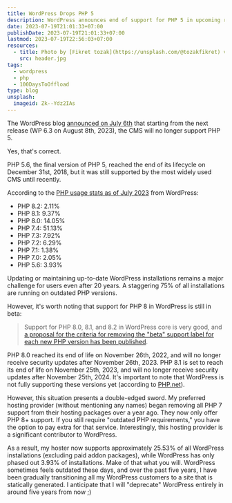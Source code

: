 ```yaml
---
title: WordPress Drops PHP 5
description: WordPress announces end of support for PHP 5 in upcoming release. Learn about the impact and challenges of updating PHP versions. Read more here.
date: 2023-07-19T21:01:33+07:00
publishDate: 2023-07-19T21:01:33+07:00
lastmod: 2023-07-19T22:56:03+07:00
resources:
  - title: Photo by [Fikret tozak](https://unsplash.com/@tozakfikret) via [Unsplash](https://unsplash.com/)
    src: header.jpg
tags:
  - wordpress
  - php
  - 100DaysToOffload
type: blog
unsplash:
  imageid: Zk--Ydz2IAs
---
```


The WordPress blog [announced on July 6th](https://make.wordpress.org/core/2023/07/05/dropping-support-for-php-5/) that starting from the next release (WP 6.3 on August 8th, 2023), the CMS will no longer support PHP 5.

Yes, that's correct.

PHP 5.6, the final version of PHP 5, reached the end of its lifecycle on December 31st, 2018, but it was still supported by the most widely used CMS until recently.

According to the [PHP usage stats as of July 2023](https://wordpress.org/about/stats/) from WordPress:

*   PHP 8.2: 2.11%
*   PHP 8.1: 9.37%
*   PHP 8.0: 14.05%
*   PHP 7.4: 51.13%
*   PHP 7.3: 7.92%
*   PHP 7.2: 6.29%
*   PHP 7.1: 1.38%
*   PHP 7.0: 2.05%
*   PHP 5.6: 3.93%

Updating or maintaining up-to-date WordPress installations remains a major challenge for users even after 20 years. A staggering 75% of all installations are running on outdated PHP versions.

However, it's worth noting that support for PHP 8 in WordPress is still in beta:

> Support for PHP 8.0, 8.1, and 8.2 in WordPress core is very good, and [a proposal for the criteria for removing the "beta" support label for each new PHP version has been published](https://make.wordpress.org/core/2023/06/20/proposal-criteria-for-removing-beta-support-from-each-php-8-version/).

PHP 8.0 reached its end of life on November 26th, 2022, and will no longer receive security updates after November 26th, 2023. PHP 8.1 is set to reach its end of life on November 25th, 2023, and will no longer receive security updates after November 25th, 2024. It's important to note that WordPress is not fully supporting these versions yet (according to [PHP.net](https://www.php.net/supported-versions.php)).

However, this situation presents a double-edged sword. My preferred hosting provider (without mentioning any names) began removing all PHP 7 support from their hosting packages over a year ago. They now only offer PHP 8+ support. If you still require "outdated PHP requirements," you have the option to pay extra for that service. Interestingly, this hosting provider is a significant contributor to WordPress.

As a result, my hoster now supports approximately 25.53% of all WordPress installations (excluding paid addon packages), while WordPress has only phased out 3.93% of installations. Make of that what you will. WordPress sometimes feels outdated these days, and over the past five years, I have been gradually transitioning all my WordPress customers to a site that is statically generated. I anticipate that I will "deprecate" WordPress entirely in around five years from now ;)
